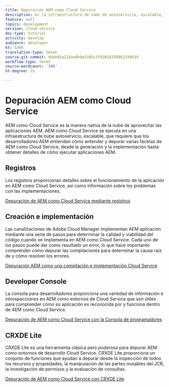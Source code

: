 ```yaml
---
title: Depuración AEM como Cloud Service
description: en la infraestructura de nube de autoservicio, escalable, que requiere que los desarrolladores de AEM entiendan cómo comprender y depurar varias facetas de AEM como Cloud Service, desde la compilación y la implementación hasta obtener detalles de la ejecución de aplicaciones AEM.
feature: null
topics: development
version: cloud-service
doc-type: tutorial
activity: develop
audience: developer
kt: 5346
translation-type: tm+mt
source-git-commit: debb65a218ae0b9e5105c3f63018358902330b34
workflow-type: tm+mt
source-wordcount: '308'
ht-degree: 1%

---
```



# Depuración AEM como Cloud Service

AEM como Cloud Service es la manera nativa de la nube de aprovechar las aplicaciones AEM. AEM como Cloud Service se ejecuta en una infraestructura de nube autoservicio, escalable, que requiere que los desarrolladores AEM entiendan cómo entender y depurar varias facetas de AEM como Cloud Service, desde la generación y la implementación hasta obtener detalles de cómo ejecutar aplicaciones AEM.

## Registros

Los registros proporcionan detalles sobre el funcionamiento de la aplicación en AEM como Cloud Service, así como información sobre los problemas con las implementaciones.

[Depuración de AEM como Cloud Service mediante registros](./logs.md)

## Creación e implementación

Las canalizaciones de Adobe Cloud Manager implementan AEM aplicación mediante una serie de pasos para determinar la calidad y viabilidad del código cuando se implementa en AEM como Cloud Service. Cada uno de los pasos puede dar como resultado un error, lo que hace importante comprender cómo depurar las compilaciones para determinar la causa raíz de y cómo resolver los errores.

[Depuración AEM como una compilación e implementación Cloud Service](./build-and-deployment.md)

## Developer Console

La consola para desarrolladores proporciona una variedad de información e introspecciones en AEM como entornos de Cloud Service que son útiles para comprender cómo su aplicación es reconocida por y funciona dentro de AEM como Cloud Service.

[Depuración de AEM como Cloud Service con la Consola de programadores](./developer-console.md)

## CRXDE Lite

CRXDE Lite es una herramienta clásica pero poderosa para depurar AEM como entornos de desarrollo Cloud Service. CRXDE Lite proporciona un conjunto de funciones que ayudan a depurar desde la inspección de todos los recursos y propiedades, la manipulación de las partes mutables del JCR, la investigación de permisos y la evaluación de consultas.

[Depuración de AEM como Cloud Service con CRXDE Lite](./crxde-lite.md)
